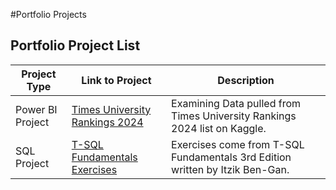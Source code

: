 #Portfolio Projects

## Portfolio Project List

| Project Type      |                                     Link to Project                                                              |                            Description                                       |
| ------------------| ---------------------------------------------------------------------------------------------------------------- | ---------------------------------------------------------------------------- |
| Power BI Project  | [Times University Rankings 2024](https://github.com/Chazzledazzle13/TimesUniversityRankings/blob/main/README.md) | Examining Data pulled from Times University Rankings 2024 list on Kaggle.    |
| SQL Project       | [T-SQL Fundamentals Exercises](https://github.com/Chazzledazzle13/T-SQL-Third-Edition-Exercises)                 | Exercises come from T-SQL Fundamentals 3rd Edition written by Itzik Ben-Gan. |
